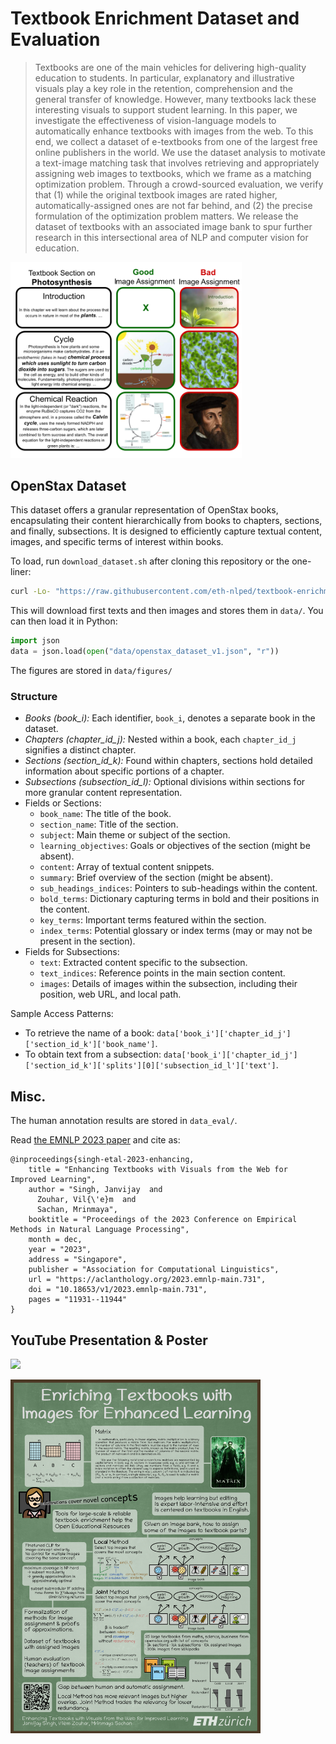 # Textbook Enrichment Dataset and Evaluation

> Textbooks are one of the main vehicles for delivering high-quality education to students.
> In particular, explanatory and illustrative visuals play a key role in the retention, comprehension and the general transfer of knowledge.
> However, many textbooks lack these interesting visuals to support student learning.
> In this paper, we investigate the effectiveness of vision-language models to automatically enhance textbooks with images from the web.
> To this end, we collect a dataset of e-textbooks from one of the largest free online publishers in the world.
> We use the  dataset analysis to motivate a text-image matching task that involves retrieving and appropriately assigning web images to textbooks, which we frame as a matching optimization problem.
> Through a crowd-sourced evaluation, we verify that (1) while the original textbook images are rated higher, automatically-assigned ones are not far behind, and (2) the precise formulation of the optimization problem matters.
> We release the dataset of textbooks with an associated image bank to spur further research in this intersectional area of NLP and computer vision for education.

<img width="370em" src="meta/figure_1.png" alt="Illustration of good and bad image assignments. The first subsection does not require an image. The second subsection in the bad assignment has a related image but without a strong connection. Likewise, the last subsection has a picture of Calvin, which is related but does not have a high pedagogical value.">


## OpenStax Dataset

This dataset offers a granular representation of OpenStax books, encapsulating their content hierarchically from books to chapters, sections, and finally, subsections. It is designed to efficiently capture textual content, images, and specific terms of interest within books.

To load, run `download_dataset.sh` after cloning this repository or the one-liner:
```bash
curl -Lo- "https://raw.githubusercontent.com/eth-nlped/textbook-enrichment/main/download_dataset.sh" | bash
```
This will download first texts and then images and stores them in `data/`. You can then load it in Python:
```python
import json
data = json.load(open("data/openstax_dataset_v1.json", "r"))
```

The figures are stored in `data/figures/`

### Structure

- *Books (book_i):* Each identifier, `book_i`, denotes a separate book in the dataset.
- *Chapters (chapter_id_j):* Nested within a book, each `chapter_id_j` signifies a distinct chapter.
- *Sections (section_id_k):* Found within chapters, sections hold detailed information about specific portions of a chapter.
- *Subsections (subsection_id_l):* Optional divisions within sections for more granular content representation.
- Fields or Sections:
    - `book_name`: The title of the book.
    - `section_name`: Title of the section.
    - `subject`: Main theme or subject of the section.
    - `learning_objectives`: Goals or objectives of the section (might be absent).
    - `content`: Array of textual content snippets.
    - `summary`: Brief overview of the section (might be absent).
    - `sub_headings_indices`: Pointers to sub-headings within the content.
    - `bold_terms`: Dictionary capturing terms in bold and their positions in the content.
    - `key_terms`: Important terms featured within the section.
    - `index_terms`: Potential glossary or index terms (may or may not be present in the section).
- Fields for Subsections:
    - `text`: Extracted content specific to the subsection.
    - `text_indices`: Reference points in the main section content.
    - `images`: Details of images within the subsection, including their position, web URL, and local path.
    
Sample Access Patterns:
- To retrieve the name of a book: `data['book_i']['chapter_id_j']['section_id_k']['book_name']`.
- To obtain text from a subsection: `data['book_i']['chapter_id_j']['section_id_k']['splits'][0]['subsection_id_l']['text']`.

## Misc.

The human annotation results are stored in `data_eval/`.

Read [the EMNLP 2023 paper](https://aclanthology.org/2023.emnlp-main.731/) and cite as:
```
@inproceedings{singh-etal-2023-enhancing,
    title = "Enhancing Textbooks with Visuals from the Web for Improved Learning",
    author = "Singh, Janvijay  and
      Zouhar, Vil{\'e}m  and
      Sachan, Mrinmaya",
    booktitle = "Proceedings of the 2023 Conference on Empirical Methods in Natural Language Processing",
    month = dec,
    year = "2023",
    address = "Singapore",
    publisher = "Association for Computational Linguistics",
    url = "https://aclanthology.org/2023.emnlp-main.731",
    doi = "10.18653/v1/2023.emnlp-main.731",
    pages = "11931--11944"
}
```

## YouTube Presentation & Poster

[<img src="https://img.youtube.com/vi/zjKayShiBxc/maxresdefault.jpg" width=400px>](https://www.youtube.com/watch?v=zjKayShiBxc)

<img width="400em" src="meta/poster.png">
